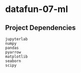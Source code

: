 # datafun-07-ml

## Project Dependencies

```
jupyterlab
numpy
pandas
pyarrow
matplotlib
seaborn
scipy
```